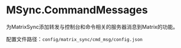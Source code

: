 # MSync.CommandMessages

为MatrixSync添加转发与控制台和命令相关的服务器消息到Matrix的功能。

配置文件路径：`config/matrix_sync/cmd_msg/config.json`